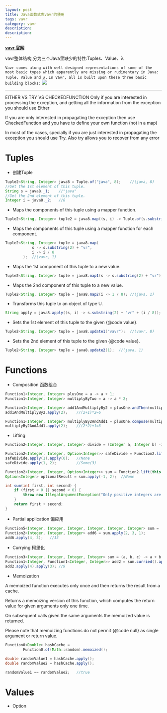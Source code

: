 ```yaml
---
layout: post
title: Java函数式库vavr的使用
tags: vavr
category: vavr
description: 
description: 
---
```


**[vavr 官网](http://www.vavr.io/vavr-docs/)**

vavr整体结构,分为三个Java里缺少的特性:Tuples、Value、λ

`Vavr comes along with well designed representations of some of the most basic types which apparently are missing or rudimentary in Java: Tuple, Value and λ.`
`In Vavr, all is built upon these three basic building blocks:`
![](/assets/img/source/vavr结构.png)

---
<!--more-->
<!--more-->
EITHER VS TRY VS CHECKEDFUNCTION
Only if you are interested in processing the exception, and getting all the information from the exception you should use Either

If you are only interested in propagating the exception then use CheckedFunction and you have to define your own function (not in a map)

In most of the cases, specially if you are just interested in propagating the exception you should use Try. Also try allows you to recover from any error

# Tuples

- 创建Tuple

```Java
Tuple2<String, Integer> java8 = Tuple.of("java", 8);    //(java, 8)
//Get the 1st element of this tuple.
String s = java8._1;    //"java"
//Get the 2nd element of this tuple.
Integer i = java8._2;   //8
```

- Maps the components of this tuple using a mapper function.

```java
Tuple2<String, Integer> tuple2 = java8.map((s, i) -> Tuple.of(s.substring(2) + "vr", i / 8));   //(vavr, 1)
```

- Maps the components of this tuple using a mapper function for each component.

```java
Tuple2<String, Integer> tuple = java8.map(
            s -> s.substring(2) + "vr",
            i -> i / 8
        );  //(vavr, 1)
```

- Maps the 1st component of this tuple to a new value.

```java
Tuple2<String, Integer> tuple = java8.map1(s -> s.substring(2) + "vr"); //(vavr, 8)
```

- Maps the 2nd component of this tuple to a new value.

```java
Tuple2<String, Integer> tuple = java8.map2(i -> 1 / 8); //(java, 1)
```

- Transforms this tuple to an object of type U.

```java
String apply = java8.apply((s, i) -> s.substring(2) + "vr" + (i / 8));  //"vavr1"
```

- Sets the 1st element of this tuple to the given {@code value}.

```java
Tuple2<String, Integer> tuple = java8.update1("vavr");  //(vavr, 8)
```

- Sets the 2nd element of this tuple to the given {@code value}.

```java
Tuple2<String, Integer> tuple = java8.update2(1);  //(java, 1)
```

# Functions

- Composition 函数组合

```java
Function1<Integer, Integer> plusOne = a -> a + 1;
Function1<Integer, Integer> multiplyByTwo = a -> a * 2;

Function1<Integer, Integer> add1AndMultiplyBy2 = plusOne.andThen(multiplyByTwo);
add1AndMultiplyBy2.apply(2);    //(2+1)*2=6

Function1<Integer, Integer> multiplyBy2AndAdd1 = plusOne.compose(multiplyByTwo);
multiplyBy2AndAdd1.apply(2);    //(2*2)+1=5
```

- Lifting

```java
Function2<Integer, Integer, Integer> divide = (Integer a, Integer b) -> a / b;

Function2<Integer, Integer, Option<Integer>> safeDivide = Function2.lift(divide);
safeDivide.apply(1).apply(0);   //None
safeDivide.apply(1, 2);         //Some(3)

Function2<Integer, Integer, Option<Integer>> sum = Function2.lift(this::sum);
Option<Integer> optionalResult = sum.apply(-1, 2);  //None

int sum(int first, int second) {
    if (first < 0 || second < 0) {
        throw new IllegalArgumentException("Only positive integers are allowed");
    }
    return first + second;
}
```

- Partial application 偏应用

```java
Function5<Integer, Integer, Integer, Integer, Integer, Integer> sum = (a, b, c, d, e) -> a + b + c + d + e;
Function2<Integer, Integer, Integer> add6 = sum.apply(2, 3, 1);
add6.apply(4, 3);   //13
```

- Currying 柯里化

```java
Function3<Integer, Integer, Integer, Integer> sum = (a, b, c) -> a + b + c;
Function1<Integer, Function1<Integer, Integer>> add2 = sum.curried().apply(2);
add2.apply(4).apply(3); //9
```

- Memoization

A memoized function executes only once and then returns the result from a cache.

Returns a memoizing version of this function, which computes the return value for given arguments only one time.

On subsequent calls given the same arguments the memoized value is returned.

Please note that memoizing functions do not permit {@code null} as single argument or return value.

```java
Function0<Double> hashCache =
        Function0.of(Math::random).memoized();

double randomValue1 = hashCache.apply();
double randomValue2 = hashCache.apply();

randomValue1 == randomValue2;   //true
```

# Values

- Option